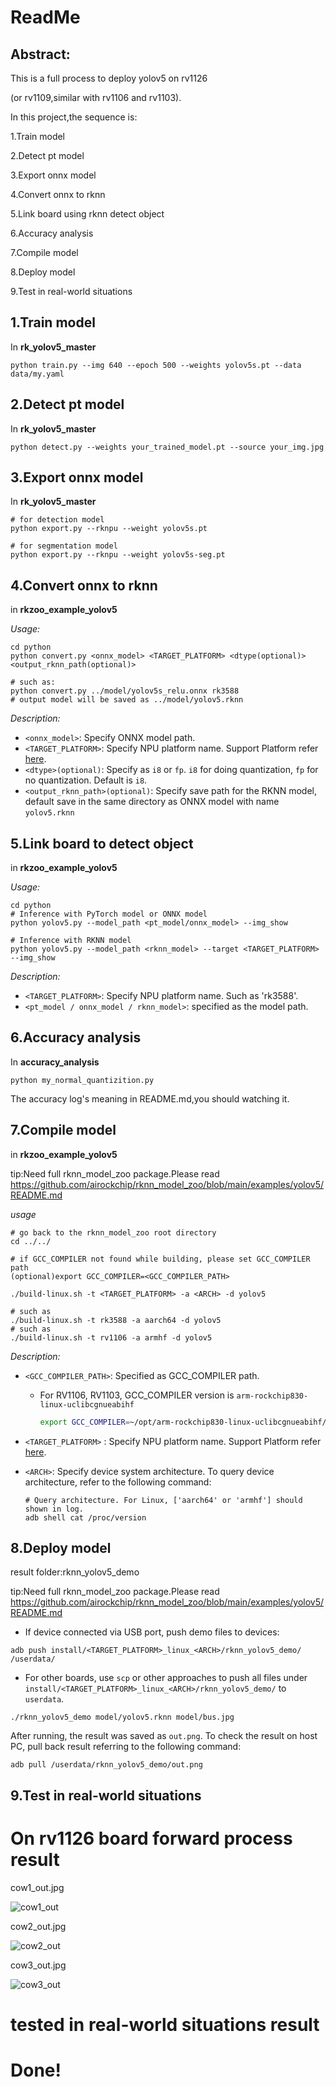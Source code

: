 # ReadMe

## Abstract:

This is a full process to deploy yolov5 on rv1126

(or rv1109,similar with rv1106 and rv1103).

In this project,the sequence is:

1.Train model

2.Detect pt model

3.Export onnx model

4.Convert onnx to rknn

5.Link board using rknn detect object

6.Accuracy analysis

7.Compile model

8.Deploy model

9.Test in real-world situations



## 1.Train model

In **rk_yolov5_master**

```shell
python train.py --img 640 --epoch 500 --weights yolov5s.pt --data data/my.yaml 
```



## 2.Detect pt model

In **rk_yolov5_master**

```shell
python detect.py --weights your_trained_model.pt --source your_img.jpg
```



## 3.Export onnx model

In **rk_yolov5_master**

```shell
# for detection model
python export.py --rknpu --weight yolov5s.pt

# for segmentation model
python export.py --rknpu --weight yolov5s-seg.pt
```



## 4.Convert onnx to rknn

in **rkzoo_example_yolov5**

*Usage:*

```shell
cd python
python convert.py <onnx_model> <TARGET_PLATFORM> <dtype(optional)> <output_rknn_path(optional)>

# such as: 
python convert.py ../model/yolov5s_relu.onnx rk3588
# output model will be saved as ../model/yolov5.rknn
```

*Description:*

- `<onnx_model>`: Specify ONNX model path.
- `<TARGET_PLATFORM>`: Specify NPU platform name. Support Platform refer [here](#2-current-support-platform).
- `<dtype>(optional)`: Specify as `i8` or `fp`. `i8` for doing quantization, `fp` for no quantization. Default is `i8`.
- `<output_rknn_path>(optional)`: Specify save path for the RKNN model, default save in the same directory as ONNX model with name `yolov5.rknn`



## 5.Link board to detect object

in **rkzoo_example_yolov5**

*Usage:*

```shell
cd python
# Inference with PyTorch model or ONNX model
python yolov5.py --model_path <pt_model/onnx_model> --img_show

# Inference with RKNN model
python yolov5.py --model_path <rknn_model> --target <TARGET_PLATFORM> --img_show
```

*Description:*

- `<TARGET_PLATFORM>`: Specify NPU platform name. Such as 'rk3588'.
- `<pt_model / onnx_model / rknn_model>`: specified as the model path.



## 6.Accuracy analysis

In **accuracy_analysis**

```shell
python my_normal_quantizition.py
```

The accuracy log's meaning in README.md,you should watching it.



## 7.Compile model

in **rkzoo_example_yolov5**

tip:Need full rknn_model_zoo package.Please read https://github.com/airockchip/rknn_model_zoo/blob/main/examples/yolov5/README.md

*usage*

```shell
# go back to the rknn_model_zoo root directory
cd ../../

# if GCC_COMPILER not found while building, please set GCC_COMPILER path
(optional)export GCC_COMPILER=<GCC_COMPILER_PATH>

./build-linux.sh -t <TARGET_PLATFORM> -a <ARCH> -d yolov5

# such as 
./build-linux.sh -t rk3588 -a aarch64 -d yolov5
# such as 
./build-linux.sh -t rv1106 -a armhf -d yolov5
```

*Description:*

- `<GCC_COMPILER_PATH>`: Specified as GCC_COMPILER path.

  - For RV1106, RV1103, GCC_COMPILER version is `arm-rockchip830-linux-uclibcgnueabihf`

    ```sh
    export GCC_COMPILER=~/opt/arm-rockchip830-linux-uclibcgnueabihf/bin/arm-rockchip830-linux-uclibcgnueabihf
    ```

- `<TARGET_PLATFORM>` : Specify NPU platform name. Support Platform refer [here](#2-current-support-platform).

- `<ARCH>`: Specify device system architecture. To query device architecture, refer to the following command: 

  ```shell
  # Query architecture. For Linux, ['aarch64' or 'armhf'] should shown in log.
  adb shell cat /proc/version
  ```



## 8.Deploy model

result folder:rknn_yolov5_demo

tip:Need full rknn_model_zoo package.Please read https://github.com/airockchip/rknn_model_zoo/blob/main/examples/yolov5/README.md

- If device connected via USB port, push demo files to devices:

```shell
adb push install/<TARGET_PLATFORM>_linux_<ARCH>/rknn_yolov5_demo/ /userdata/
```

- For other boards, use `scp` or other approaches to push all files under `install/<TARGET_PLATFORM>_linux_<ARCH>/rknn_yolov5_demo/` to `userdata`.

```shell
./rknn_yolov5_demo model/yolov5.rknn model/bus.jpg
```

After running, the result was saved as `out.png`. To check the result on host PC, pull back result referring to the following command: 

```
adb pull /userdata/rknn_yolov5_demo/out.png
```



## 9.Test in real-world situations



# On rv1126 board forward process result

cow1_out.jpg

![cow1_out](rknn_yolov5_demo/cow1_out.png)

cow2_out.jpg

![cow2_out](rknn_yolov5_demo/cow2_out.png)

cow3_out.jpg

![cow3_out](rknn_yolov5_demo/cow3_out.png)



# tested in real-world situations result





# Done!

